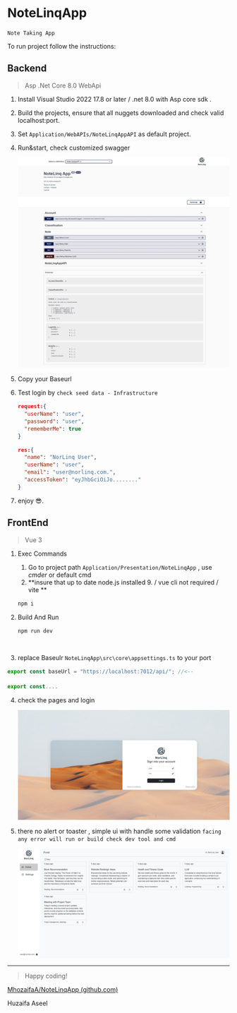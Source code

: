 # NoteLinqApp

`Note Taking App`

To run project follow the instructions:



## Backend

> Asp .Net Core 8.0 WebApi

1. Install Visual Studio 2022 17.8 or  later / .net 8.0 with Asp core sdk .

2. Build the projects, ensure that all nuggets downloaded and check valid localhost:port.

3. Set `Application/WebAPIs/NoteLinqAppAPI` as default project.

4. Run&start, check customized swagger 

   ![swagger](swagger.jpeg)

5. Copy your Baseurl

6. Test login by `check seed data - Infrastructure`

   ```json
   request:{
     "userName": "user",
     "password": "user",
     "rememberMe": true
   }
   ```

   ```json
   res:{
     "name": "NorLinq User",
     "userName": "user",
     "email": "user@norlinq.com.",
     "accessToken": "eyJhbGciOiJo........"
   }
   ```

7. enjoy 😎.



## FrontEnd

> Vue 3

1. Exec Commands

   1. Go to project path `Application/Presentation/NoteLinqApp` , use *cmder* or default cmd
   2. **insure that up to date node.js installed  9. / vue cli not required /  vite  **

   ```cmd
   npm i
   ```

2. Build And Run

   ```cmd
   npm run dev
   ```

   ​

3.  replace Baseulr `NoteLinqApp\src\core\appsettings.ts` to your port

   ```ts
   export const baseUrl = "https://localhost:7012/api/"; //<--

   export const....
   ```

4. check the pages and login

   ![login](login.jpeg)

5. there no alert or toaster , simple ui with handle some validation `facing any error will run or build check dev tool and cmd`

   ![note](note.jpeg)





______



> Happy coding!



[MhozaifaA/NoteLinqApp (github.com)](https://github.com/MhozaifaA/NoteLinqApp)

Huzaifa Aseel